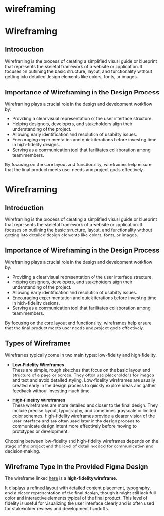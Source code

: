 # wireframing
# Wireframing

## Introduction

Wireframing is the process of creating a simplified visual guide or blueprint that represents the skeletal framework of a website or application. It focuses on outlining the basic structure, layout, and functionality without getting into detailed design elements like colors, fonts, or images.

## Importance of Wireframing in the Design Process

Wireframing plays a crucial role in the design and development workflow by:

- Providing a clear visual representation of the user interface structure.
- Helping designers, developers, and stakeholders align their understanding of the project.
- Allowing early identification and resolution of usability issues.
- Encouraging experimentation and quick iterations before investing time in high-fidelity designs.
- Serving as a communication tool that facilitates collaboration among team members.

By focusing on the core layout and functionality, wireframes help ensure that the final product meets user needs and project goals effectively.
# Wireframing

## Introduction

Wireframing is the process of creating a simplified visual guide or blueprint that represents the skeletal framework of a website or application. It focuses on outlining the basic structure, layout, and functionality without getting into detailed design elements like colors, fonts, or images.

## Importance of Wireframing in the Design Process

Wireframing plays a crucial role in the design and development workflow by:

- Providing a clear visual representation of the user interface structure.
- Helping designers, developers, and stakeholders align their understanding of the project.
- Allowing early identification and resolution of usability issues.
- Encouraging experimentation and quick iterations before investing time in high-fidelity designs.
- Serving as a communication tool that facilitates collaboration among team members.

By focusing on the core layout and functionality, wireframes help ensure that the final product meets user needs and project goals effectively.

## Types of Wireframes

Wireframes typically come in two main types: low-fidelity and high-fidelity.

- **Low-Fidelity Wireframes**  
  These are simple, rough sketches that focus on the basic layout and structure of a page or screen. They often use placeholders for images and text and avoid detailed styling. Low-fidelity wireframes are usually created early in the design process to quickly explore ideas and gather feedback without investing much time.

- **High-Fidelity Wireframes**  
  These wireframes are more detailed and closer to the final design. They include precise layout, typography, and sometimes grayscale or limited color schemes. High-fidelity wireframes provide a clearer vision of the user interface and are often used later in the design process to communicate design intent more effectively before moving to prototypes or development.

Choosing between low-fidelity and high-fidelity wireframes depends on the stage of the project and the level of detail needed for communication and decision-making.

## Wireframe Type in the Provided Figma Design

The wireframe linked [here](https://www.figma.com/design/E2BRqdPcKkrnX6hLGPto8Z/Project-Airbnb?node-id=1-2&t=sTAeZGS3VrBemZUd-0) is a **high-fidelity wireframe**.

It displays a refined layout with detailed content placement, typography, and a closer representation of the final design, though it might still lack full color and interactive elements typical of the final product. This level of fidelity is useful for visualizing the user interface clearly and is often used for stakeholder reviews and development handoffs.
